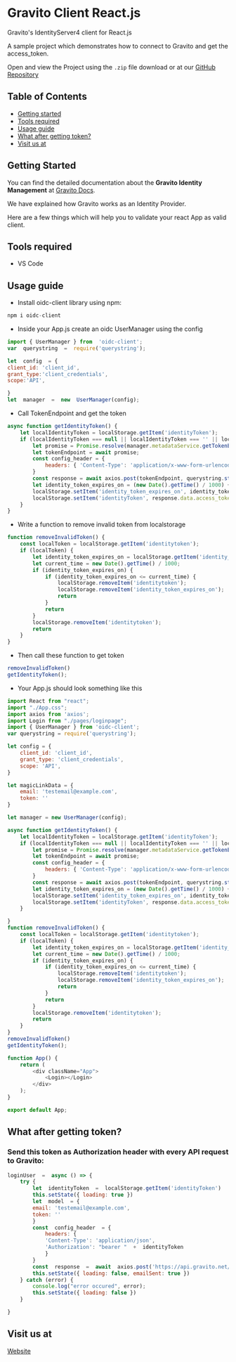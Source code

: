 # Gravito Client React.js
Gravito's IdentityServer4 client for React.js

A sample project which demonstrates how to connect to Gravito and get the access_token.

Open and view the Project using the `.zip` file download or at our [GitHub Repository]

## Table of Contents
- [Getting started](#getting-started)
- [Tools required](#tools-required)
- [Usage guide](#usage-guide)
- [What after getting token?](#what-after-getting-token)
- [Visit us at](#visit-us-at)

## Getting Started

You can find the detailed documentation about the **Gravito Identity Management** at [Gravito Docs].

We have explained how Gravito works as an Identity Provider.

Here are a few things which will help you to validate your react App as valid client.

## Tools required

* VS Code

## Usage guide



* Install oidc-client library using npm:
```js
npm i oidc-client
```

* Inside your App.js create an oidc UserManager using the config 
```js
import { UserManager } from  'oidc-client';
var  querystring  =  require('querystring');

let  config  = {
client_id: 'client_id',
grant_type:'client_credentials',
scope:'API',

}
let  manager  =  new  UserManager(config);
```

* Call TokenEndpoint and get the token
```js
async function getIdentityToken() {
    let localIdentityToken = localStorage.getItem('identityToken');
    if (localIdentityToken === null || localIdentityToken === '' || localIdentityToken === undefined) {
        let promise = Promise.resolve(manager.metadataService.getTokenEndpoint());
        let tokenEndpoint = await promise;
        const config_header = {
            headers: { 'Content-Type': 'application/x-www-form-urlencoded' }
        }
        const response = await axios.post(tokenEndpoint, querystring.stringify(config), config_header);
        let identity_token_expires_on = (new Date().getTime() / 1000) + response.data["expires_in"];
        localStorage.setItem('identity_token_expires_on', identity_token_expires_on)
        localStorage.setItem('identityToken', response.data.access_token)
    }
}
```


* Write a function to remove invalid token from localstorage 
```js
function removeInvalidToken() {
    const localToken = localStorage.getItem('identitytoken');
    if (localToken) {
        let identity_token_expires_on = localStorage.getItem('identity_token_expires_on');
        let current_time = new Date().getTime() / 1000;
        if (identity_token_expires_on) {
            if (identity_token_expires_on <= current_time) {
                localStorage.removeItem('identitytoken');
                localStorage.removeItem('identity_token_expires_on');
                return
            }
            return
        }
        localStorage.removeItem('identitytoken');
        return
    }
}
```
* Then call these function to get token
```js
removeInvalidToken()
getIdentityToken();
```
* Your App.js should look something like this
```js
import React from "react";
import "./App.css";
import axios from 'axios';
import Login from "./pages/loginpage";
import { UserManager } from 'oidc-client';
var querystring = require('querystring');

let config = {
    client_id: 'client_id',
    grant_type: 'client_credentials',
    scope: 'API',
}

let magicLinkData = {
    email: 'testemail@example.com',
    token: ''
}

let manager = new UserManager(config);

async function getIdentityToken() {
    let localIdentityToken = localStorage.getItem('identityToken');
    if (localIdentityToken === null || localIdentityToken === '' || localIdentityToken === undefined) {
        let promise = Promise.resolve(manager.metadataService.getTokenEndpoint());
        let tokenEndpoint = await promise;
        const config_header = {
            headers: { 'Content-Type': 'application/x-www-form-urlencoded' }
        }
        const response = await axios.post(tokenEndpoint, querystring.stringify(config), config_header);
        let identity_token_expires_on = (new Date().getTime() / 1000) + response.data["expires_in"];
        localStorage.setItem('identity_token_expires_on', identity_token_expires_on)
        localStorage.setItem('identityToken', response.data.access_token)
    }

}
function removeInvalidToken() {
    const localToken = localStorage.getItem('identitytoken');
    if (localToken) {
        let identity_token_expires_on = localStorage.getItem('identity_token_expires_on');
        let current_time = new Date().getTime() / 1000;
        if (identity_token_expires_on) {
            if (identity_token_expires_on <= current_time) {
                localStorage.removeItem('identitytoken');
                localStorage.removeItem('identity_token_expires_on');
                return
            }
            return
        }
        localStorage.removeItem('identitytoken');
        return
    }
}
removeInvalidToken()
getIdentityToken();

function App() {
    return (
        <div className="App">
            <Login></Login>
        </div>
    );
}

export default App;
```
## What after getting token?
### Send this token as Authorization header with every API request to Gravito:
```js
loginUser  =  async () => {
	try {
		let  identityToken  =  localStorage.getItem('identityToken')
		this.setState({ loading: true })
		let  model  = {
		email: 'testemail@example.com',
		token: ''
		}
		const  config_header  = {
			headers: {
			'Content-Type': 'application/json',
			'Authorization': "bearer "  +  identityToken
			}
		}
		const  response  =  await  axios.post('https://api.gravito.net/api/account/sso/magiclink', model, config_header);
		this.setState({ loading: false, emailSent: true })
	} catch (error) {
		console.log("error occured", error);
		this.setState({ loading: false })
	}

}
```


## Visit us at
[Website]

[GitHub Repository]: https://github.com/GravitoLtd/gravito-client-dotnet
[Website]: https://www.gravito.net
[Gravito Docs]: https://docs.gravito.net/gravito-identity-provider/getting-started